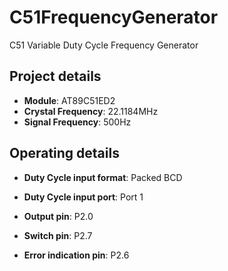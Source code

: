 # C51FrequencyGenerator
C51 Variable Duty Cycle Frequency Generator

## Project details
- **Module**: AT89C51ED2
- **Crystal Frequency**: 22.1184MHz
- **Signal Frequency**: 500Hz

## Operating details
- **Duty Cycle input format**: Packed BCD

- **Duty Cycle input port**: Port 1

- **Output pin**: P2.0

- **Switch pin**: P2.7

- **Error indication pin**: P2.6
